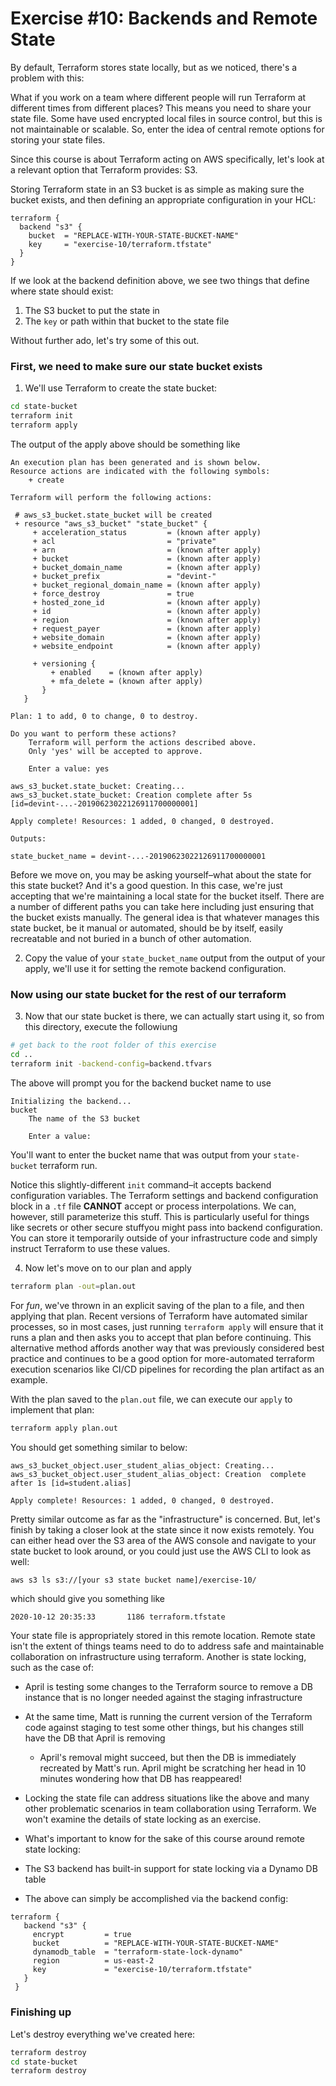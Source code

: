 # Exercise #10: Backends and Remote State

By default, Terraform stores state locally, but as we noticed, there's a problem with this:

What if you work on a team where different people will run Terraform at different times from different places? This
means you need to share your state file. Some have used encrypted local files in source control, but this is not maintainable or scalable. So, enter the idea of central remote options for storing
your state files.

Since this course is about Terraform acting on AWS specifically, let's look at a relevant option that Terraform provides: S3.

Storing Terraform state in an S3 bucket is as simple as making sure the bucket exists, and then defining an appropriate configuration in your HCL:

```hcl
terraform {
  backend "s3" {
    bucket  = "REPLACE-WITH-YOUR-STATE-BUCKET-NAME"
    key     = "exercise-10/terraform.tfstate"
  }
}
```

If we look at the backend definition above, we see two things that define where state should exist:

1. The S3 bucket to put the state in
1. The `key` or path within that bucket to the state file

Without further ado, let's try some of this out.

### First, we need to make sure our state bucket exists

1. We'll use Terraform to create the state bucket:

 ```bash
 cd state-bucket
 terraform init
 terraform apply
 ```

 The output of the apply above should be something like

 ```
 An execution plan has been generated and is shown below.
 Resource actions are indicated with the following symbols:
     + create

 Terraform will perform the following actions:

  # aws_s3_bucket.state_bucket will be created
  + resource "aws_s3_bucket" "state_bucket" {
      + acceleration_status         = (known after apply)
      + acl                         = "private"
      + arn                         = (known after apply)
      + bucket                      = (known after apply)
      + bucket_domain_name          = (known after apply)
      + bucket_prefix               = "devint-"
      + bucket_regional_domain_name = (known after apply)
      + force_destroy               = true
      + hosted_zone_id              = (known after apply)
      + id                          = (known after apply)
      + region                      = (known after apply)
      + request_payer               = (known after apply)
      + website_domain              = (known after apply)
      + website_endpoint            = (known after apply)

      + versioning {
          + enabled    = (known after apply)
          + mfa_delete = (known after apply)
        }
    }

 Plan: 1 to add, 0 to change, 0 to destroy.

 Do you want to perform these actions?
     Terraform will perform the actions described above.
     Only 'yes' will be accepted to approve.

     Enter a value: yes

 aws_s3_bucket.state_bucket: Creating...
aws_s3_bucket.state_bucket: Creation complete after 5s [id=devint-...-20190623022126911700000001]

 Apply complete! Resources: 1 added, 0 changed, 0 destroyed.

 Outputs:

 state_bucket_name = devint-...-20190623022126911700000001
```

 Before we move on, you may be asking yourself–what about the state for this state bucket? And it's a good
 question. In this case, we're just accepting that we're maintaining a local state for the bucket itself. There are a number of different paths you can take here including just ensuring that the bucket exists manually. The general idea is that whatever manages this state bucket, be it manual or automated, should be by itself, easily recreatable and not buried in a bunch of other automation.

2. Copy the value of your `state_bucket_name` output from the output of your apply, we'll use it for setting the remote
backend configuration.

### Now using our state bucket for the rest of our terraform

3. Now that our state bucket is there, we can actually start using it, so from this directory, execute the followiung

 ```bash
 # get back to the root folder of this exercise
 cd ..
 terraform init -backend-config=backend.tfvars
 ```
 The above will prompt you for the backend bucket name to use

 ```
 Initializing the backend...
 bucket
     The name of the S3 bucket

     Enter a value:
 ```

 You'll want to enter the bucket name that was output from your `state-bucket` terraform run.

 Notice this slightly-different `init` command–it accepts backend configuration variables. The Terraform settings and backend configuration block in a `.tf` file **CANNOT** accept or process interpolations. We can, however, still parameterize this stuff. This is particularly useful for things like secrets or other secure stuffyou might pass  into backend configuration. You can store it temporarily outside of your infrastructure code and simply instruct Terraform to use these values.

4. Now let's move on to our plan and apply

 ```bash
 terraform plan -out=plan.out
 ```

 For _fun_, we've thrown in an explicit saving of the plan to a file, and then applying that plan. Recent versions of
 Terraform have automated similar processes, so in most cases, just running `terraform apply` will ensure that it runs a plan and then asks you to accept that plan before continuing. This alternative method affords another way that was previously considered best practice and continues to be a good option for more-automated terraform execution scenarios like CI/CD pipelines for recording the plan artifact as an example.

 With the plan saved to the `plan.out` file, we can execute our `apply` to implement that plan:

 ```bash
 terraform apply plan.out
 ```

 You should get something similar to below:

 ```
 aws_s3_bucket_object.user_student_alias_object: Creating...
 aws_s3_bucket_object.user_student_alias_object: Creation  complete after 1s [id=student.alias]

 Apply complete! Resources: 1 added, 0 changed, 0 destroyed.
 ```

 Pretty similar outcome as far as the "infrastructure" is concerned. But, let's finish by taking a closer look at the
 state since it now exists remotely. You can either head over the S3 area of the AWS console and navigate to your state bucket to look around, or you could just use the AWS CLI to look as well:

 ```bash
 aws s3 ls s3://[your s3 state bucket name]/exercise-10/
 ```

 which should give you something like

 ```
 2020-10-12 20:35:33       1186 terraform.tfstate
 ```

 Your state file is appropriately stored in this remote location. Remote state isn't the extent of things teams need to do to address safe and maintainable collaboration on infrastructure using terraform. Another is state locking, such as the case of:

 * April is testing some changes to the Terraform source to remove a DB instance that is no longer needed against the staging infrastructure
 * At the same time, Matt is running the current version of the Terraform code against staging to test some other things, but his changes still have the DB that April is removing
    * April's removal might succeed, but then the DB is immediately recreated by Matt's run. April might be scratching her head in 10 minutes wondering how that DB has reappeared!


 * Locking the state file can address situations like the above and many other problematic scenarios in team collaboration using Terraform. We won't examine the details of state locking as an exercise.

 * What's important to know for the sake of this course around remote state locking:
  * The S3 backend has built-in support for state locking via a Dynamo DB table

* The above can simply be accomplished via the backend config:

 ```hcl
 terraform {
    backend "s3" {
      encrypt         = true
      bucket          = "REPLACE-WITH-YOUR-STATE-BUCKET-NAME"
      dynamodb_table  = "terraform-state-lock-dynamo"
      region          = us-east-2
      key             = "exercise-10/terraform.tfstate"
    }
  }
 ```

### Finishing up

Let's destroy everything we've created here:

```bash
terraform destroy
cd state-bucket
terraform destroy
```
